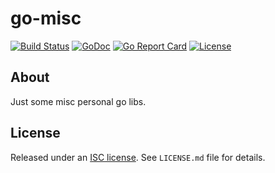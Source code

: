 go-misc
=======

[![Build Status](https://github.com/cactus/go-misc/workflows/unit-tests/badge.svg)][1]
[![GoDoc](https://godoc.org/github.com/cactus/go-misc?status.png)][2]
[![Go Report Card](https://goreportcard.com/badge/cactus/go-misc)](https://goreportcard.com/report/cactus/go-misc)
[![License](https://img.shields.io/github/license/cactus/go-misc.svg)](https://github.com/cactus/go-misc/blob/master/LICENSE.md)

## About

Just some misc personal go libs.

## License

Released under an [ISC license][3]. See `LICENSE.md` file for details.

[1]: https://github.com/cactus/go-statsd-client/actions
[2]: https://godoc.org/github.com/cactus/go-misc
[3]: https://choosealicense.com/licenses/isc/
